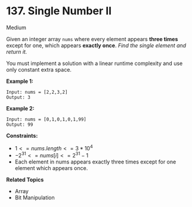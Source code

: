 # 137. Single Number II

Medium

Given an integer array `nums` where every element appears **three times** except for one, which appears **exactly once**. *Find the single element and return it.*

You must implement a solution with a linear runtime complexity and use only constant extra space.

 

**Example 1:**
```
Input: nums = [2,2,3,2]
Output: 3
```
**Example 2:**
```
Input: nums = [0,1,0,1,0,1,99]
Output: 99
``` 

**Constraints:**

- $1 <= nums.length <= 3 * 10^4$
- $-2^{31} <= nums[i] <= 2^{31} - 1$
- Each element in nums appears exactly three times except for one element which appears once.

**Related Topics**
- Array
- Bit Manipulation